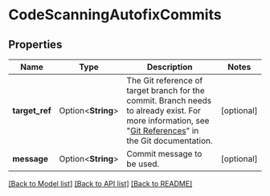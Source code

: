 # CodeScanningAutofixCommits

## Properties

Name | Type | Description | Notes
------------ | ------------- | ------------- | -------------
**target_ref** | Option<**String**> | The Git reference of target branch for the commit. Branch needs to already exist.  For more information, see \"[Git References](https://git-scm.com/book/en/v2/Git-Internals-Git-References)\" in the Git documentation. | [optional]
**message** | Option<**String**> | Commit message to be used. | [optional]

[[Back to Model list]](../README.md#documentation-for-models) [[Back to API list]](../README.md#documentation-for-api-endpoints) [[Back to README]](../README.md)


